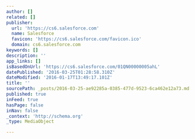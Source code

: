 ```yaml
---
author: []
related: []
publisher:
  url: 'https://cs6.salesforce.com'
  name: Salesforce
  favicon: 'https://cs6.salesforce.com/favicon.ico'
  domain: cs6.salesforce.com
keywords: []
description: ''
app_links: []
isBasedOnUrl: 'https://cs6.salesforce.com/01QN00000005ahL'
datePublished: '2016-03-25T01:28:58.310Z'
dateModified: '2016-01-17T13:49:17.101Z'
title: ''
sourcePath: _posts/2016-03-25-ae92285a-0385-477d-9523-6ca462e12a73.md
published: true
inFeed: true
hasPage: false
inNav: false
_context: 'http://schema.org'
_type: MediaObject

---
```

<article style=""><h1></h1><p></p></article>